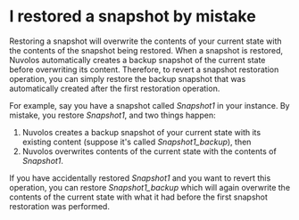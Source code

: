 # I restored a snapshot by mistake

Restoring a snapshot will overwrite the contents of your current state with the contents of the snapshot being restored. When a snapshot is restored, Nuvolos automatically creates a backup snapshot of the current state before overwriting its content. Therefore, to revert a snapshot restoration operation, you can simply restore the backup snapshot that was automatically created after the first restoration operation.

For example, say you have a snapshot called _Snapshot1_ in your instance. By mistake, you restore _Snapshot1_, and two things happen:&#x20;

1. Nuvolos creates a backup snapshot of your current state with its existing content (suppose it's called _Snapshot1\_backup_), then
2. Nuvolos overwrites contents of the current state with the contents of _Snapshot1_.

If you have accidentally restored _Snapshot1_ and you want to revert this operation, you can restore _Snapshot1\_backup_ which will again overwrite the contents of the current state with what it had before the first snapshot restoration was performed.
